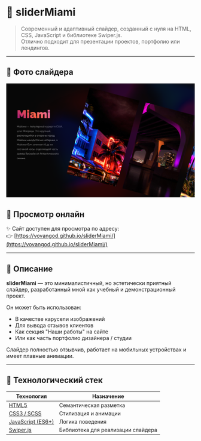 # 🌴 sliderMiami

> Современный и адаптивный слайдер, созданный с нуля на HTML, CSS, JavaScript и библиотеке Swiper.js.  
Отлично подходит для презентации проектов, портфолио или лендингов.

---

## 📸 Фото слайдера

![Фото слайдера](screenSlider.png)

## 🔗 Просмотр онлайн

✨ Сайт доступен для просмотра по адресу:  
👉 [https://vovangod.github.io/sliderMiami/](https://vovangod.github.io/sliderMiami/)

---

## 🧾 Описание

**sliderMiami** — это минималистичный, но эстетически приятный слайдер, разработанный мной как учебный и демонстрационный проект.  

Он может быть использован:
- В качестве карусели изображений
- Для вывода отзывов клиентов
- Как секция "Наши работы" на сайте
- Или как часть портфолио дизайнера / студии

Слайдер полностью отзывчив, работает на мобильных устройствах и имеет плавные анимации.

---

## 🔧 Технологический стек

| Технология      | Назначение |
|----------------|------------|
| [HTML5](https://developer.mozilla.org/ru/docs/Web/Guide/HTML/HTML5) | Семантическая разметка |
| [CSS3 / SCSS](https://sass-lang.com/) | Стилизация и анимации |
| [JavaScript (ES6+)](https://developer.mozilla.org/ru/docs/Web/JavaScript) | Логика поведения |
| [Swiper.js](https://swiperjs.com/) | Библиотека для реализации слайдера |
